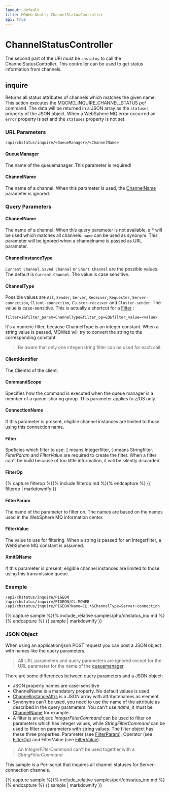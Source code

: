 ```yaml
---
layout: default
title: MQWeb &bull; ChannelStatusController
api: true
---
```

ChannelStatusController
=======================

The second part of the URI must be `chstatus` to call the ChannelStatusController.
This controller can be used to get status information from channels.

## <a name="inquire"></a>inquire
Returns all status attributes of channels which matches the given name.
This action executes the MQCMD_INQUIRE_CHANNEL_STATUS pcf command.
The data will be returned in a JSON array as the `statuses` property of the JSON
object. When a WebSphere MQ error occurred an `error` property is set and the
`statuses` property is not set.

### <a name="inquireURL"></a>URL Parameters
`/api/chstatus/inquire/<QueueManager>/<ChannelName>`

#### <a name="inquireURLQueueManager"></a>QueueManager
The name of the queuemanager. This parameter is required!

#### <a name="inquireURLChannelName"></a>ChannelName
The name of a channel. When this parameter is used,
the [ChannelName](#inquireQueryChannelName) parameter is ignored.

### <a name="inquireQuery"></a>Query Parameters

#### <a name="inquireQueryChannelName"></a>ChannelName
The name of a channel. When this query parameter is not available, a *
will be used which matches all channels. `name` can be used as synonym. This
parameter will be ignored when a channelname is passed as URL parameter.

#### <a name="inquireQueryChannelInstanceType"></a>ChannelInstanceType
`Current Channel`, `Saved Channel` or `Short Channel` are the possible values.
The default is `Current Channel`. The value is case sensitive.

#### <a name="inquireQueryChannelType"></a>ChannelType
Possible values are `All`, `Sender`, `Server`, `Receiver`,
`Requester`, `Server-connection`, `Client-connection`, `Cluster-receiver`
and `Cluster-sender`. The value is case-sensitive. This is actually a shortcut
for a [Filter](#inquireQueryFilter) :

    filter=I&filter_param=ChannelType&filter_op=EQ&filter_value=<value>

It's a numeric filter, because ChannelType is an integer constant. When a string
value is passed, MQWeb will try to convert the string to the corresponding
constant.

> Be aware that only one integer/string filter can be used for each call.

#### <a name="inquireQueryClientIdentifier"></a>ClientIdentifier
The ClientId of the client.

#### <a name="inquireQueryCommandScope"></a>CommandScope
Specifies how the command is executed when the queue manager is a member of a
queue-sharing group. This parameter applies to z/OS only.

#### <a name="inquireQueryConnectionName"></a>ConnectionName
If this parameter is present, eligible channel instances are limited to those
using this connection name.

#### <a name="inquireQueryFilter"></a>Filter
Speficies which filter to use: `I` means Integerfilter, `S` means Stringfilter.
*FilterParam* and *FilterValue* are required to create the filter. When a
filter can't be build because of too little information, it will be silently
discarded.

#### <a name="inquireQueryFilterOp"></a>FilterOp
{% capture filterop %}{% include filterop.md %}{% endcapture %}
{{ filterop | markdownify }}

#### <a name="inquireQueryFilterParam"></a>FilterParam
The name of the parameter to filter on. The names are based on the names used
in the WebSphere MQ information center.

#### <a name="inquireQueryFilterValue"></a>FilterValue
The value to use for filtering. When a string is passed for an Integerfilter,
a WebSphere MQ constant is assumed.

#### <a name="inquireQueryXmitQName"></a>XmitQName
If this parameter is present, eligible channel instances are limited to those
using this transmission queue.

### <a name="inquire"></a>Example
`/api/chstatus/inquire/PIGEON`  
`/api/chstatus/inquire/PIGEON/CL.MQWEB`  
`/api/chstatus/inquire/PIGEON?Name=CL.*&ChannelType=Server-connection`  

{% capture sample %}{% include_relative samples/php/chstatus_inq.md %}{% endcapture %}
{{ sample | markdownify }}

### <a name="inquireJSON"></a>JSON Object
When using an application/json POST request you can post a JSON object with
names like the query parameters.

> All URL parameters and query parameters are ignored except for the URL
> parameter for the name of the [queuemanager](#inquireUrlQueueManager).

There are some differences between query parameters and a JSON object:

+ JSON property names are case-sensitive
+ ChannelName is a mandatory property. No default values is used.
+ [ChannelInstanceAttrs](#inquireQueryChannelInstanceAttrs) is a JSON array
  with attributenames as element.
+ Synonyms can't be used, you need to use the name of the attribute
  as described in the query parameters. You can't use *name*, it must be
  [ChannelName](#inquireQueryChannelName) for example.
+ A filter is an object: *IntegerFilterCommand* can be used to filter on
  parameters which has integer values, while *StringFilterCommand* can be used
  to filter on parameters with string values. The filter object has these
  three properties: Parameter (see [FilterParam](#inquireQueryFilterParam)),
  Operator (see [FilterOp](#inquireQueryFilterOp)) and FilterValue
  (see [FilterValue](#inquireQueryFilterValue)).

> An *IntegerFilterCommand* can't be used together with a *StringFilterCommand*

This sample is a Perl script that inquires all channel statuses for
Server-connection channels.

{% capture sample %}{% include_relative samples/perl/chstatus_inq.md %}{% endcapture %}
{{ sample | markdownify }}

